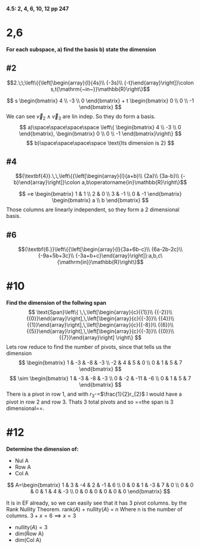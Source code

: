 **4.5: 2, 4, 6, 10, 12 pp 247**

# 2,6
**For each subspace, 
	a) find the basis
	b) state the dimension**
## #2
$$2.\;\;\left\{{\left[\begin{array}{l}{4s}\\ {-3s}\\ {-t}\end{array}\right]}\colon s,t{\mathrm{~in~}}\mathbb{R}\right\}$$

$$
s
\begin{bmatrix}
4 \\
-3 \\
0
\end{bmatrix} + t \begin{bmatrix}
0 \\
0 \\
-1
\end{bmatrix}
$$
We can see $\vec{v}_{2} \land \vec{v}_{3}$ are lin indep. So they do form a basis.
$$
a)\space\space\space\space \left\{ \begin{bmatrix}
4 \\
-3 \\
0
\end{bmatrix}, \begin{bmatrix}
0 \\
0 \\
-1
\end{bmatrix}\right\} 
$$
$$
b)\space\space\space\space \text{Its dimension is 2}
$$


## #4
$${\textbf{4}}.\,\,\left\{{\left[\begin{array}{l}{a+b}\\ {2a}\\ {3a-b}\\ {-b}\end{array}\right]}\colon a,b\operatorname{in}\mathbb{R}\right\}$$

$$
=e
\begin{bmatrix}
1 & 1 \\
2 & 0 \\
3 & -1 \\
0 & -1
\end{bmatrix}
\begin{bmatrix}
a \\
b
\end{bmatrix}
$$
Those columns are linearly independent, so they form a 2 dimensional basis.

## #6
$${\textbf{6.}}\left\{{\left[\begin{array}{l}{3a+6b-c}\\ {6a-2b-2c}\\ {-9a+5b+3c}\\ {-3a+b+c}\end{array}\right]}:a,b,c\ {\mathrm{in}}\mathbb{R}\right\}$$


# #10
**Find the dimension of the follwing span**
$$
\text{Span}\left\{
\,\,\left[\begin{array}{c}{{1}}\\ {{-2}}\\ {{0}}\end{array}\right],\,\left[\begin{array}{c}{{-3}}\\ {{4}}\\ {{1}}\end{array}\right],\,\left[\begin{array}{c}{{-8}}\\ {{6}}\\ {{5}}\end{array}\right],\,\left[\begin{array}{c}{{-3}}\\ {{0}}\\ {{7}}\end{array}\right]
\right\}
$$
Lets row reduce to find the number of pivots, since that tells us the dimension
$$
\begin{bmatrix}
1 & -3 & -8 & -3 \\
-2 & 4 & 5 & 0 \\
0 & 1 & 5 & 7
\end{bmatrix}
$$
$$
\sim \begin{bmatrix}
1 & -3 & -8 & -3 \\
0 & -2 & -11 & -6 \\
0 & 1 & 5 & 7
\end{bmatrix}
$$ 
There is a pivot in row 1, and with $r_{3}$-=$\frac{1}{2}r_{2}$ I would have a pivot in row 2 and row 3.  Thats 3 total pivots and so ==the span is 3 dimensional==.

# #12
**Determine the dimension of:**
- $\text{Nul A}$
- $\text{Row A}$
- $\text{Col A}$

$$
A=\begin{bmatrix}
1 & 3 & -4 & 2 & -1 & 6 \\
0 & 0 & 1 & -3 & 7 & 0  \\
0 & 0 & 0 & 1 & 4 & -3 \\
0 & 0 & 0 & 0 & 0 & 0
\end{bmatrix}
$$


It is in EF already, so we can easily see that it has 3 pivot columns. 
by the Rank Nullity Theorem.
rank($A$) + nullity($A$) = $n$
Where n is the number of columns.
$3 + x = 6\implies x=3$
- $\text{nullity}(A) = 3$
- $\text{dim}(\text{Row A})$
- $\text{dim}(\text{Col A})$
